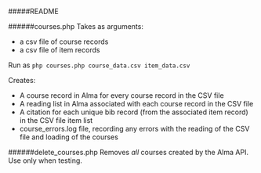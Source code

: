 #####README

######courses.php
Takes as arguments: 
   - a csv file of course records 
   - a csv file of item records
   
Run as `php courses.php course_data.csv item_data.csv`

Creates:
  - A course record in Alma for every course record in the CSV file
  - A reading list in Alma associated with each course record in the CSV file
  - A citation for each unique bib record (from the associated item record) in the CSV file item list
  - course_errors.log file, recording any errors with the reading of the CSV file and loading of the courses
  
######delete_courses.php
Removes _all_ courses created by the Alma API.  Use only when testing.  
